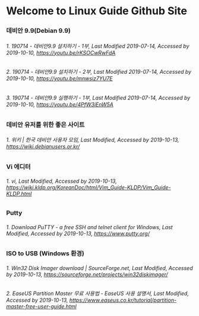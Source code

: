 # Welcome to Linux Guide Github Site

### 데비안 9.9(Debian 9.9)
###### 1. 190714 - 데비안9.9 설치하기 - 1부, Last Modified 2019-07-14, Accessed by 2019-10-10, https://youtu.be/rKSOCwRwFdA
###### 2. 190714 - 데비안9.9 설치하기 - 2부, Last Modified 2019-07-14, Accessed by 2019-10-10, https://youtu.be/mnwsiz7YU7E
###### 3. 190714 - 데비안9.9 실행하기 - 1부, Last Modified 2019-07-14, Accessed by 2019-10-10, https://youtu.be/4PfW3iEnW5A

### 데비안 유저를 위한 좋은 사이트
###### 1. 위키 | 한국 데비안 사용자 모임, Last Modified, Accessed by 2019-10-13, https://wiki.debianusers.or.kr/

### Vi 에디터
###### 1. vi, Last Modified, Accessed by 2019-10-13, https://wiki.kldp.org/KoreanDoc/html/Vim_Guide-KLDP/Vim_Guide-KLDP.html

### Putty
###### 1. Download PuTTY - a free SSH and telnet client for Windows, Last Modified, Accessed by 2019-10-13, https://www.putty.org/

### ISO to USB (Windows 환경)
###### 1. Win32 Disk Imager download | SourceForge.net, Last Modified, Accessed by 2019-10-13, https://sourceforge.net/projects/win32diskimager/
###### 2. EaseUS Partition Master 무료 사용법 - EaseUS 사용 설명서, Last Modified, Accessed by 2019-10-13, https://www.easeus.co.kr/tutorial/partition-master-free-user-guide.html
